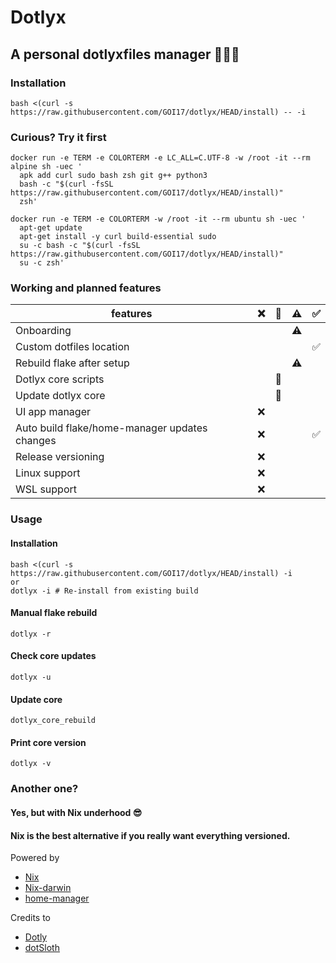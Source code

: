 # Dotlyx

## A personal dotlyxfiles manager 🧑🏻‍💻

### Installation
```
bash <(curl -s https://raw.githubusercontent.com/GOI17/dotlyx/HEAD/install) -- -i
```

### Curious? Try it first
```
docker run -e TERM -e COLORTERM -e LC_ALL=C.UTF-8 -w /root -it --rm alpine sh -uec '
  apk add curl sudo bash zsh git g++ python3
  bash -c "$(curl -fsSL https://raw.githubusercontent.com/GOI17/dotlyx/HEAD/install)"
  zsh'
```
```
docker run -e TERM -e COLORTERM -w /root -it --rm ubuntu sh -uec '
  apt-get update
  apt-get install -y curl build-essential sudo
  su -c bash -c "$(curl -fsSL https://raw.githubusercontent.com/GOI17/dotlyx/HEAD/install)"
  su -c zsh'
```

### Working and planned features
|features                                       |   ❌  |   🔨  |   ⚠️   |   ✅  |
|-----------------------------------------------|-------|-------|-------|-------|
|Onboarding                                     |       |       |   ⚠️   |       |
|Custom dotfiles location                       |       |       |       |   ✅  |
|Rebuild flake after setup                      |       |       |   ⚠️   |       |
|Dotlyx core scripts                            |       |   🔨  |       |       |
|Update dotlyx core                             |       |   🔨  |       |       |
|UI app manager                                 |   ❌  |       |       |       |
|Auto build flake/home-manager updates changes  |   ❌  |       |       |   ✅  |
|Release versioning                             |   ❌  |       |       |       |
|Linux support                                  |   ❌  |       |       |       |
|WSL support                                    |   ❌  |       |       |       |

### Usage
#### Installation
```
bash <(curl -s https://raw.githubusercontent.com/GOI17/dotlyx/HEAD/install) -i
or
dotlyx -i # Re-install from existing build
```
#### Manual flake rebuild
```
dotlyx -r
```
#### Check core updates
```
dotlyx -u
```
#### Update core
```
dotlyx_core_rebuild
```
#### Print core version 
```
dotlyx -v
```

### Another one?
#### Yes, but with Nix underhood 😎
#### Nix is the best alternative if you really want everything versioned. 

Powered by
-   [Nix](https://nixos.org)
-   [Nix-darwin](https://github.com/LnL7/nix-darwin)
-   [home-manager](https://github.com/nix-community/home-manager)

Credits to
-   [Dotly](https://github.com/CodelyTV/dotly)
-   [dotSloth](https://github.com/gtrabanco/dotSloth)

